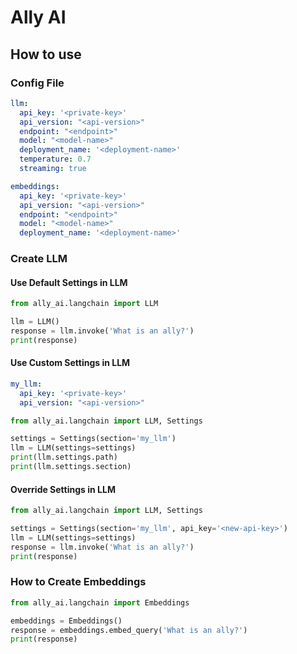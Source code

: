 # Ally AI

## How to use

### Config File

```yaml
llm:
  api_key: '<private-key>'
  api_version: "<api-version>"
  endpoint: "<endpoint>"
  model: "<model-name>"
  deployment_name: '<deployment-name>'
  temperature: 0.7
  streaming: true

embeddings:
  api_key: '<private-key>'
  api_version: "<api-version>"
  endpoint: "<endpoint>"
  model: "<model-name>"
  deployment_name: '<deployment-name>'
```

### Create LLM

#### Use Default Settings in LLM

```python
from ally_ai.langchain import LLM

llm = LLM()
response = llm.invoke('What is an ally?')
print(response)
```

#### Use Custom Settings in LLM

```yaml
my_llm:
  api_key: '<private-key>'
  api_version: "<api-version>"
```

```python
from ally_ai.langchain import LLM, Settings

settings = Settings(section='my_llm')
llm = LLM(settings=settings)
print(llm.settings.path)
print(llm.settings.section)
```

#### Override Settings in LLM

```python
from ally_ai.langchain import LLM, Settings

settings = Settings(section='my_llm', api_key='<new-api-key>')
llm = LLM(settings=settings)
response = llm.invoke('What is an ally?')
print(response)
```


### How to Create Embeddings

```python
from ally_ai.langchain import Embeddings

embeddings = Embeddings()
response = embeddings.embed_query('What is an ally?')
print(response)
```

